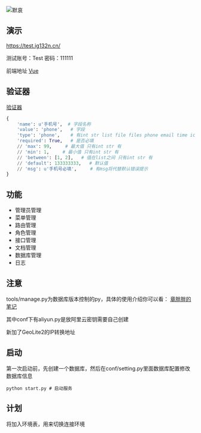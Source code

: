 ![默哀](https://github.com/huzidabanzhang/python-admin/blob/master/static/image/markdown/desktop.jpg "默哀")

## 演示
  https://test.ig132n.cn/
  
  测试账号：Test 密码：111111
  
  前端地址 [Vue](https://github.com/huzidabanzhang/python-admin-pm "Vue")
  
## 验证器
  [验证器](https://github.com/huzidabanzhang/python-admin/blob/master/trunk/validate/__init__.py "验证器")
  ```python
  {
      'name': u'手机号',  # 字段名称
      'value': 'phone',   # 字段
      'type': 'phone',    # 有int str list file files phone email time ic boolean
      'required': True,   # 是否必填
      // 'max': 99,     # 最大值 只有int str 有
      // 'min': 1,     # 最小值 只有int str 有
      // 'between': [1, 2],   # 值在list之间 只有int str 有
      // 'default': 133333333,   # 默认值
      // 'msg': u'手机号必填',     # 有msg将代替默认错误提示
  }
  ```
  
## 功能

* 管理员管理
* 菜单管理
* 路由管理
* 角色管理
* 接口管理
* 文档管理
* 数据库管理
* 日志

## 注意
  tools/manage.py为数据库版本控制的py，具体的使用介绍你可以看： [章胖胖的笔记](https://huzidabanzhang.github.io/notes/2020-03-30.html#python-flask-migrate-%E8%BF%81%E7%A7%BB%E6%95%B0%E6%8D%AE%E5%BA%93 "章胖胖的笔记")
  
  其中conf下有aliyun.py是放阿里云密钥需要自己创建
  
  新加了GeoLite2的IP转换地址

## 启动
  第一次启动前，先创建一个数据库，然后在conf/setting.py里面数据库配置修改数据库信息
  
  ```shell
  python start.py # 启动服务
  ```
  
## 计划
  将加入环境表，用来切换连接环境
